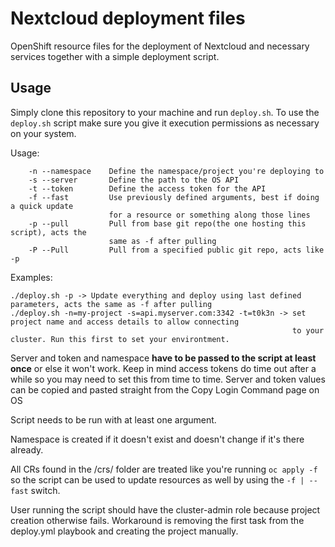 # Nextcloud deployment files
OpenShift resource files for the deployment of Nextcloud and necessary services together with a simple deployment script.

## Usage

Simply clone this repository to your machine and run `deploy.sh`.
To use the `deploy.sh` script make sure you give it execution permissions as necessary on your system.

Usage:

        -n --namespace    Define the namespace/project you're deploying to
        -s --server       Define the path to the OS API
        -t --token        Define the access token for the API
        -f --fast         Use previously defined arguments, best if doing a quick update
                          for a resource or something along those lines
        -p --pull         Pull from base git repo(the one hosting this script), acts the
                          same as -f after pulling
        -P --Pull         Pull from a specified public git repo, acts like -p

Examples:
```
./deploy.sh -p -> Update everything and deploy using last defined parameters, acts the same as -f after pulling
./deploy.sh -n=my-project -s=api.myserver.com:3342 -t=t0k3n -> set project name and access details to allow connecting 
                                                               to your cluster. Run this first to set your environtment.
```

Server and token and namespace __have to be passed to the script at least once__ or else it won't work. Keep in mind access tokens do time out after a while so you may need to set this from time to time.
Server and token values can be copied and pasted straight from the Copy Login Command page on OS

Script needs to be run with at least one argument. 

Namespace is created if it doesn't exist and doesn't change if it's there already. 

All CRs found in the /crs/ folder are treated like you're running `oc apply -f` so the script can be used to update resources as well by using the `-f | --fast` switch.

User running the script should have the cluster-admin role because project creation otherwise fails. Workaround is removing the first task from the deploy.yml playbook and creating the project manually.
